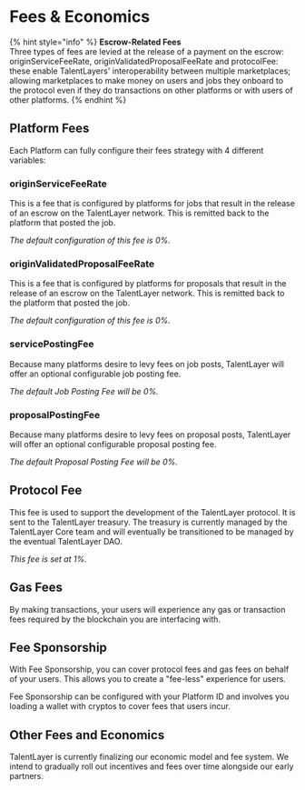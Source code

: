 # Fees & Economics

{% hint style="info" %}
**Escrow-Related Fees**\
Three types of fees are levied at the release of a payment on the escrow:\
originServiceFeeRate, originValidatedProposalFeeRate and protocolFee: these enable TalentLayers' interoperability between multiple marketplaces; allowing marketplaces to make money on users and jobs they onboard to the protocol even if they do transactions on other platforms or with users of other platforms.
{% endhint %}

## Platform Fees

Each Platform can fully configure their fees strategy with 4 different variables:

### originServiceFeeRate

This is a fee that is configured by platforms for jobs that result in the release of an escrow on the TalentLayer network. This is remitted back to the platform that posted the job.&#x20;

_The default configuration of this fee is 0%._&#x20;

### originValidatedProposalFeeRate

This is a fee that is configured by platforms for proposals that result in the release of an escrow on the TalentLayer network. This is remitted back to the platform that posted the job.&#x20;

_The default configuration of this fee is 0%._&#x20;

### servicePostingFee

Because many platforms desire to levy fees on job posts, TalentLayer will offer an optional configurable job posting fee.&#x20;

_The default Job Posting Fee will be 0%._&#x20;

### proposalPostingFee

Because many platforms desire to levy fees on proposal posts, TalentLayer will offer an optional configurable proposal posting fee.&#x20;

_The default Proposal Posting Fee will be 0%._&#x20;

## Protocol Fee

This fee is used to support the development of the TalentLayer protocol. It is sent to the TalentLayer treasury. The treasury is currently managed by the TalentLayer Core team and will eventually be transitioned to be managed by the eventual TalentLayer DAO.&#x20;

_This fee is set at 1%._

## Gas Fees

By making transactions, your users will experience any gas or transaction fees required by the blockchain you are interfacing with.&#x20;

## Fee Sponsorship

With Fee Sponsorship, you can cover protocol fees and gas fees on behalf of your users. This allows you to create a "fee-less" experience for users.&#x20;

Fee Sponsorship can be configured with your Platform ID and involves you loading a wallet with cryptos to cover fees that users incur.

## Other Fees and Economics

TalentLayer is currently finalizing our economic model and fee system. We intend to gradually roll out incentives and fees over time alongside our early partners.
